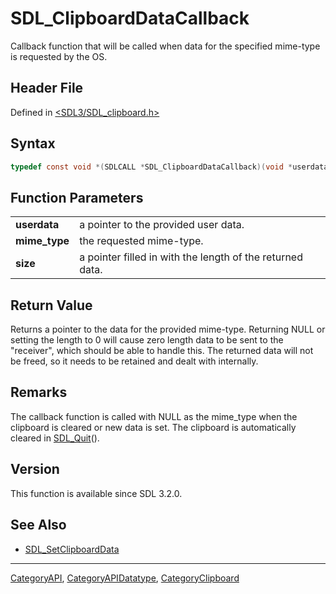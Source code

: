# SDL_ClipboardDataCallback

Callback function that will be called when data for the specified mime-type is requested by the OS.

## Header File

Defined in [<SDL3/SDL_clipboard.h>](https://github.com/libsdl-org/SDL/blob/main/include/SDL3/SDL_clipboard.h)

## Syntax

```c
typedef const void *(SDLCALL *SDL_ClipboardDataCallback)(void *userdata, const char *mime_type, size_t *size);
```

## Function Parameters

|               |                                                           |
| ------------- | --------------------------------------------------------- |
| **userdata**  | a pointer to the provided user data.                      |
| **mime_type** | the requested mime-type.                                  |
| **size**      | a pointer filled in with the length of the returned data. |

## Return Value

Returns a pointer to the data for the provided mime-type. Returning NULL or
setting the length to 0 will cause zero length data to be sent to the
"receiver", which should be able to handle this. The returned data will not
be freed, so it needs to be retained and dealt with internally.

## Remarks

The callback function is called with NULL as the mime_type when the
clipboard is cleared or new data is set. The clipboard is automatically
cleared in [SDL_Quit](SDL_Quit)().

## Version

This function is available since SDL 3.2.0.

## See Also

- [SDL_SetClipboardData](SDL_SetClipboardData)

----
[CategoryAPI](CategoryAPI), [CategoryAPIDatatype](CategoryAPIDatatype), [CategoryClipboard](CategoryClipboard)


